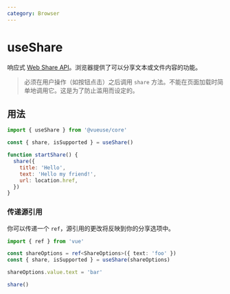 ```yaml
---
category: Browser
---
```


# useShare

响应式 [Web Share API](https://developer.mozilla.org/en-US/docs/Web/API/Navigator/share)。浏览器提供了可以分享文本或文件内容的功能。

> 必须在用户操作（如按钮点击）之后调用 `share` 方法。不能在页面加载时简单地调用它。这是为了防止滥用而设定的。

## 用法

```js
import { useShare } from '@vueuse/core'

const { share, isSupported } = useShare()

function startShare() {
  share({
    title: 'Hello',
    text: 'Hello my friend!',
    url: location.href,
  })
}
```

### 传递源引用

你可以传递一个 `ref`，源引用的更改将反映到你的分享选项中。

```ts {7}
import { ref } from 'vue'

const shareOptions = ref<ShareOptions>({ text: 'foo' })
const { share, isSupported } = useShare(shareOptions)

shareOptions.value.text = 'bar'

share()
```

